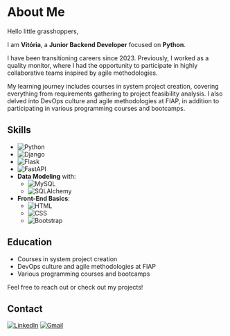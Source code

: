 # About Me

Hello little grasshoppers,

I am **Vitória**, a **Junior Backend Developer** focused on **Python**.

I have been transitioning careers since 2023. Previously, I worked as a quality monitor, where I had the opportunity to participate in highly collaborative teams inspired by agile methodologies.

My learning journey includes courses in system project creation, covering everything from requirements gathering to project feasibility analysis. I also delved into DevOps culture and agile methodologies at FIAP, in addition to participating in various programming courses and bootcamps.

## Skills

  - ![Python](https://img.shields.io/badge/-Python-3776AB?style=flat-square&logo=Python&logoColor=white) 
  - ![Django](https://img.shields.io/badge/-Django-092E20?style=flat-square&logo=Django&logoColor=white)
  - ![Flask](https://img.shields.io/badge/-Flask-000000?style=flat-square&logo=Flask&logoColor=white)
  - ![FastAPI](https://img.shields.io/badge/-FastAPI-009688?style=flat-square&logo=FastAPI&logoColor=white)
- **Data Modeling** with:
  - ![MySQL](https://img.shields.io/badge/-MySQL-4479A1?style=flat-square&logo=MySQL&logoColor=white)
  - ![SQLAlchemy](https://img.shields.io/badge/-SQLAlchemy-CA4245?style=flat-square&logo=SQLAlchemy&logoColor=white)
- **Front-End Basics**:
  - ![HTML](https://img.shields.io/badge/-HTML-E34F26?style=flat-square&logo=HTML5&logoColor=white)
  - ![CSS](https://img.shields.io/badge/-CSS-1572B6?style=flat-square&logo=CSS3&logoColor=white)
  - ![Bootstrap](https://img.shields.io/badge/-Bootstrap-563D7C?style=flat-square&logo=Bootstrap&logoColor=white)

## Education

- Courses in system project creation
- DevOps culture and agile methodologies at FIAP
- Various programming courses and bootcamps

Feel free to reach out or check out my projects!

## Contact

[![LinkedIn](https://img.shields.io/badge/LinkedIn-blue?style=flat&logo=linkedin&logoColor=white)](https://www.linkedin.com/in/vitoria-raymara)
[![Gmail](https://img.shields.io/badge/Gmail-red?style=flat&logo=gmail&logoColor=white)](mailto:vitoriarntrindade@gmail.com)

